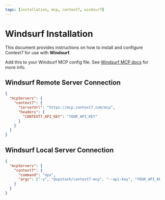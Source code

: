 ```yaml
---
tags: [installation, mcp, context7, windsurf]
---
```


# Windsurf Installation

This document provides instructions on how to install and configure Context7 for use with **Windsurf**.

Add this to your Windsurf MCP config file. See [Windsurf MCP docs](https://docs.windsurf.com/windsurf/cascade/mcp) for more info.

## Windsurf Remote Server Connection

```json
{
  "mcpServers": {
    "context7": {
      "serverUrl": "https://mcp.context7.com/mcp",
      "headers": {
        "CONTEXT7_API_KEY": "YOUR_API_KEY"
      }
    }
  }
}
```

## Windsurf Local Server Connection

```json
{
  "mcpServers": {
    "context7": {
      "command": "npx",
      "args": ["-y", "@upstash/context7-mcp", "--api-key", "YOUR_API_KEY"]
    }
  }
}
```
